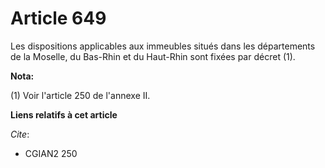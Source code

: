 # Article 649

Les dispositions applicables aux immeubles situés dans les départements de la Moselle, du Bas-Rhin et du Haut-Rhin sont
fixées par décret (1).

**Nota:**

(1) Voir l'article 250 de l'annexe II.

**Liens relatifs à cet article**

_Cite_:

  - CGIAN2 250

